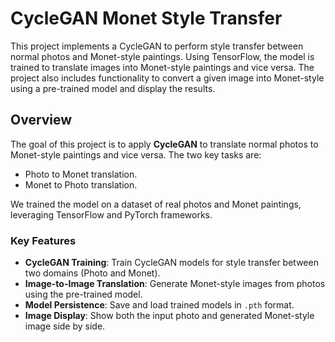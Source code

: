 # CycleGAN Monet Style Transfer

This project implements a CycleGAN to perform style transfer between normal photos and Monet-style paintings. Using TensorFlow, the model is trained to translate images into Monet-style paintings and vice versa. The project also includes functionality to convert a given image into Monet-style using a pre-trained model and display the results.


## Overview

The goal of this project is to apply **CycleGAN** to translate normal photos to Monet-style paintings and vice versa. The two key tasks are:
- Photo to Monet translation.
- Monet to Photo translation.

We trained the model on a dataset of real photos and Monet paintings, leveraging TensorFlow and PyTorch frameworks.

### Key Features
- **CycleGAN Training**: Train CycleGAN models for style transfer between two domains (Photo and Monet).
- **Image-to-Image Translation**: Generate Monet-style images from photos using the pre-trained model.
- **Model Persistence**: Save and load trained models in `.pth` format.
- **Image Display**: Show both the input photo and generated Monet-style image side by side.

